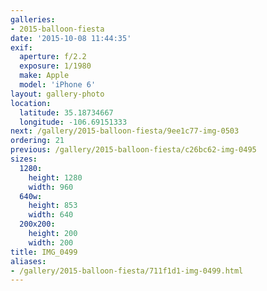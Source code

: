 ```yaml
---
galleries:
- 2015-balloon-fiesta
date: '2015-10-08 11:44:35'
exif:
  aperture: f/2.2
  exposure: 1/1980
  make: Apple
  model: 'iPhone 6'
layout: gallery-photo
location:
  latitude: 35.18734667
  longitude: -106.69151333
next: /gallery/2015-balloon-fiesta/9ee1c77-img-0503
ordering: 21
previous: /gallery/2015-balloon-fiesta/c26bc62-img-0495
sizes:
  1280:
    height: 1280
    width: 960
  640w:
    height: 853
    width: 640
  200x200:
    height: 200
    width: 200
title: IMG_0499
aliases:
- /gallery/2015-balloon-fiesta/711f1d1-img-0499.html
---
```

